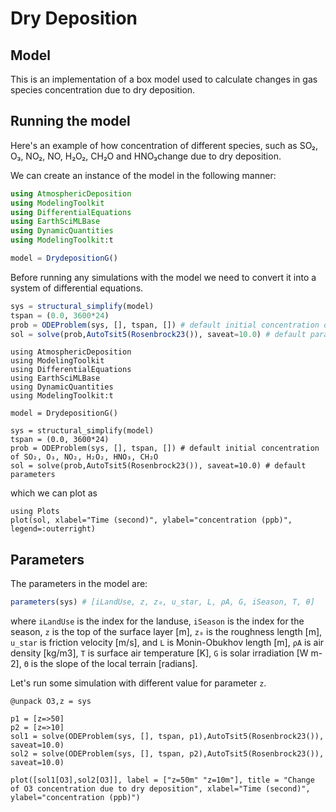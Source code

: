 # Dry Deposition
## Model
This is an implementation of a box model used to calculate changes in gas species concentration due to dry deposition.

## Running the model
Here's an example of how concentration of different species, such as SO₂, O₃, NO₂, NO, H₂O₂, CH₂O and HNO₃change due to dry deposition. 

We can create an instance of the model in the following manner:
```julia
using AtmosphericDeposition
using ModelingToolkit
using DifferentialEquations
using EarthSciMLBase
using DynamicQuantities
using ModelingToolkit:t

model = DrydepositionG()
```
Before running any simulations with the model we need to convert it into a system of differential equations.
```julia
sys = structural_simplify(model)
tspan = (0.0, 3600*24)
prob = ODEProblem(sys, [], tspan, []) # default initial concentration of SO₂, O₃, NO₂, H₂O₂, HNO₃, CH₂O
sol = solve(prob,AutoTsit5(Rosenbrock23()), saveat=10.0) # default parameters 
```

```@setup 1
using AtmosphericDeposition
using ModelingToolkit
using DifferentialEquations
using EarthSciMLBase
using DynamicQuantities
using ModelingToolkit:t

model = DrydepositionG()

sys = structural_simplify(model)
tspan = (0.0, 3600*24) 
prob = ODEProblem(sys, [], tspan, []) # default initial concentration of SO₂, O₃, NO₂, H₂O₂, HNO₃, CH₂O
sol = solve(prob,AutoTsit5(Rosenbrock23()), saveat=10.0) # default parameters 
```

which we can plot as
```@example 1
using Plots
plot(sol, xlabel="Time (second)", ylabel="concentration (ppb)", legend=:outerright)
```

## Parameters
The parameters in the model are:
```julia
parameters(sys) # [iLandUse, z, z₀, u_star, L, ρA, G, iSeason, T, θ]
```
where ```iLandUse``` is the index for the landuse, ```iSeason``` is the index for the season, ```z``` is the top of the surface layer [m], ```z₀``` is the roughness length [m], ```u_star``` is friction velocity [m/s], and ```L``` is Monin-Obukhov length [m], ```ρA``` is air density [kg/m3], ```T``` is surface air temperature [K], ```G``` is solar irradiation [W m-2], ```Θ``` is the slope of the local terrain [radians].

Let's run some simulation with different value for parameter ```z```. 
```@example 1
@unpack O3,z = sys

p1 = [z=>50]
p2 = [z=>10]
sol1 = solve(ODEProblem(sys, [], tspan, p1),AutoTsit5(Rosenbrock23()), saveat=10.0)
sol2 = solve(ODEProblem(sys, [], tspan, p2),AutoTsit5(Rosenbrock23()), saveat=10.0)

plot([sol1[O3],sol2[O3]], label = ["z=50m" "z=10m"], title = "Change of O3 concentration due to dry deposition", xlabel="Time (second)", ylabel="concentration (ppb)")
```
